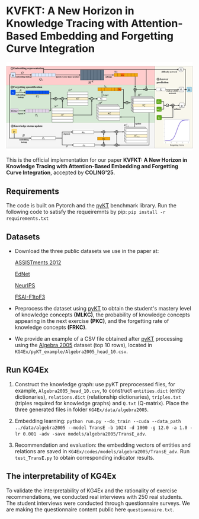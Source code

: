 # KVFKT: A New Horizon in Knowledge Tracing with Attention-Based Embedding and Forgetting Curve Integration

<img src="KVFKTModelStructure.png" alt="drawing" width = "2000"> 

This is the official implementation for our paper **KVFKT: A New Horizon in Knowledge Tracing with Attention-Based Embedding and Forgetting Curve Integration**, accepted by **COLING'25**.




## Requirements
The code is built on Pytorch and the [pyKT](https://github.com/pykt-team/pykt-toolkit/tree/main) benchmark library. Run the following code to satisfy the requeiremnts by pip: `pip install -r requirements.txt`


## Datasets
- Download the three public datasets we use in the paper at:

  [ASSISTments 2012](https://sites.google.com/site/assistmentsdata/datasets/2012-13-school-data-with-affect)

  [EdNet](https://github.com/riiid/ednet)

  [NeurIPS](https://eedi.com/projects/neurips-education-challenge)
  
  [FSAI-F1toF3](https://www.4littletrees.com/)

- Preprocess the dataset using [pyKT](https://github.com/pykt-team/pykt-toolkit/tree/main) to obtain the student's mastery level of knowledge concepts **(MLKC)**, the probability of knowledge concepts appearing in the next exercise **(PKC)**, and the forgetting rate of knowledge concepts **(FRKC)**.

- We provide an example of a CSV file obtained after [pyKT](https://github.com/pykt-team/pykt-toolkit/tree/main) processing using the [Algebra 2005](https://pslcdatashop.web.cmu.edu/KDDCup/) dataset (top 10 rows), located in `KG4Ex/pyKT_example/Algebra2005_head_10.csv`.


## Run KG4Ex

1. Construct the knowledge graph: use pyKT preprocessed files, for example, `Algebra2005_head_10.csv`, to construct `entities.dict` (entity dictionaries), `relations.dict` (relationship dictionaries), `triples.txt` (triples required for knowledge graphs) and `Q.txt` (Q-matrix). Place the three generated files in folder `KG4Ex/data/algebra2005`.

2. Embedding learning: `python run.py --do_train --cuda --data_path ../data/algebra2005 --model TransE -b 1024 -d 1000 -g 12.0 -a 1.0 -lr 0.001 -adv -save models/algebra2005/TransE_adv`.

3. Recommendation and evaluation: the embedding vectors of entities and relations are saved in `KG4Ex/codes/models/algebra2005/TransE_adv`. Run `test_TransE.py` to obtain corresponding indicator results.


## The interpretability of KG4Ex
To validate the interpretability of KG4Ex and the rationality of exercise recommendations, we conducted real interviews with 250 real students. The student interviews were conducted through questionnaire surveys. We are making the questionnaire content public here `questionnaire.txt`.
